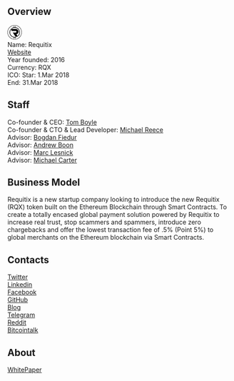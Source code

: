 ## Overview
![logo](../projects/logo/requitix.png)  
Name: Requitix  
[Website](https://www.requitix.io/)  
Year founded: 2016  
Currency: RQX  
ICO: Star: 1.Mar 2018  
End: 31.Mar 2018
## Staff
Co-founder & CEO: [Tom Boyle](../people/tom_boyle.md)  
Co-founder & CTO & Lead Developer: [Michael Reece](../people/michael_reece.md)  
Advisor: [Bogdan Fiedur](../people/bogdan_fiedur.md)  
Advisor: [Andrew Boon](../people/andrew_boon.md)  
Advisor: [Marc Lesnick](../people/marc_lesnick.md)  
Advisor: [Michael Carter](../people/michael_carter.md)  
## Business Model
Requitix is a new startup company looking to introduce the new Requitix (RQX) token built on the Ethereum Blockchain through Smart Contracts. To create a totally encased global payment solution powered by Requitix to increase real trust, stop scammers and spammers, introduce zero chargebacks and offer the lowest transaction fee of .5% (Point 5%) to global merchants on the Ethereum blockchain via Smart Contracts.
## Contacts  
[Twitter](https://twitter.com/requitix/)  
[Linkedin](https://www.linkedin.com/company/requitix/)  
[Facebook](https://www.facebook.com/requitix/)    
[GitHub](https://github.com/requitix)  
[Blog](https://medium.com/@requitix)  
[Telegram](https://t.me/joinchat/GLfuThFXx2ME9V_B8RdDrg)  
[Reddit](https://www.reddit.com/user/requitix/)  
[Bitcointalk](https://bitcointalk.org/index.php?topic=2218171.0)
## About  
[WhitePaper](https://www.requitix.io/requitix-whitepaper.pdf)  
